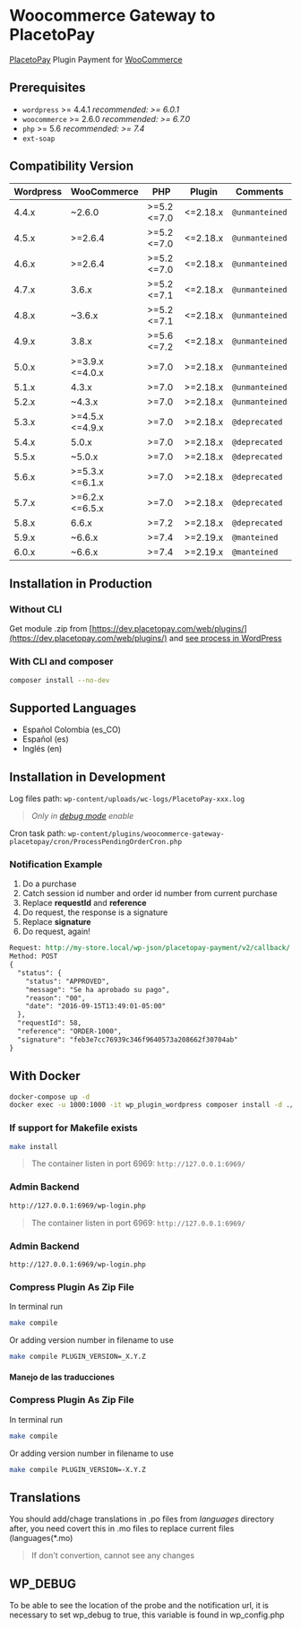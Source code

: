 # Woocommerce Gateway to PlacetoPay

[PlacetoPay](https://www.placetopay.com) Plugin Payment for [WooCommerce](https://woocommerce.com/)

## Prerequisites

- `wordpress` >= 4.4.1 _recommended: >= 6.0.1_
- `woocommerce` >= 2.6.0 _recommended: >= 6.7.0_
- `php` >= 5.6 _recommended: >= 7.4_
- `ext-soap`

## Compatibility Version

| Wordpress | WooCommerce     | PHP         | Plugin   | Comments      |
|-----------|-----------------|-------------|----------|---------------|
| 4.4.x     | ~2.6.0          | >=5.2 <=7.0 | <=2.18.x | `@unmanteined` |
| 4.5.x     | >=2.6.4         | >=5.2 <=7.0 | <=2.18.x | `@unmanteined` |
| 4.6.x     | >=2.6.4         | >=5.2 <=7.0 | <=2.18.x | `@unmanteined` |
| 4.7.x     | 3.6.x           | >=5.2 <=7.1 | <=2.18.x | `@unmanteined` |
| 4.8.x     | ~3.6.x          | >=5.2 <=7.1 | <=2.18.x | `@unmanteined` |
| 4.9.x     | 3.8.x           | >=5.6 <=7.2 | <=2.18.x | `@unmanteined` |
| 5.0.x     | >=3.9.x <=4.0.x | >=7.0       | >=2.18.x | `@unmanteined` |
| 5.1.x     | 4.3.x           | >=7.0       | >=2.18.x | `@unmanteined` |
| 5.2.x     | ~4.3.x          | >=7.0       | >=2.18.x | `@unmanteined` |
| 5.3.x     | >=4.5.x <=4.9.x | >=7.0       | >=2.18.x | `@deprecated`  |
| 5.4.x     | 5.0.x           | >=7.0       | >=2.18.x | `@deprecated`  |
| 5.5.x     | ~5.0.x          | >=7.0       | >=2.18.x | `@deprecated`  |
| 5.6.x     | >=5.3.x <=6.1.x | >=7.0       | >=2.18.x | `@deprecated`  |
| 5.7.x     | >=6.2.x <=6.5.x | >=7.0       | >=2.18.x | `@deprecated`  |
| 5.8.x     | 6.6.x           | >=7.2       | >=2.18.x | `@deprecated`  |
| 5.9.x     | ~6.6.x          | >=7.4       | >=2.19.x | `@manteined`   |
| 6.0.x     | ~6.6.x          | >=7.4       | >=2.19.x | `@manteined`   |

## Installation in Production

### Without CLI

Get module .zip from [https://dev.placetopay.com/web/plugins/](https://dev.placetopay.com/web/plugins/) and [see process in WordPress](https://wordpress.org/support/article/managing-plugins/#manual-plugin-installation-1)

### With CLI and composer

```bash
composer install --no-dev
```

## Supported Languages

- Español Colombia (es_CO)
- Español (es)
- Inglés (en)

## Installation in Development

Log files path: `wp-content/uploads/wc-logs/PlacetoPay-xxx.log`

> _Only in [debug mode](https://wordpress.org/support/article/debugging-in-wordpress/) enable_

Cron task path: `wp-content/plugins/woocommerce-gateway-placetopay/cron/ProcessPendingOrderCron.php`

### Notification Example

1. Do a purchase
2. Catch session id number and order id number from current purchase
3. Replace **requestId** and **reference**
4. Do request, the response is a signature
5. Replace **signature**
4. Do request, again!

```rest
Request: http://my-store.local/wp-json/placetopay-payment/v2/callback/
Method: POST
{
  "status": {
    "status": "APPROVED",
    "message": "Se ha aprobado su pago",
    "reason": "00",
    "date": "2016-09-15T13:49:01-05:00"
  },
  "requestId": 58,
  "reference": "ORDER-1000",
  "signature": "feb3e7cc76939c346f9640573a208662f30704ab"
}

```

## With Docker

```bash
docker-compose up -d
docker exec -u 1000:1000 -it wp_plugin_wordpress composer install -d ./wp-content/plugins/woocommerce-gateway-placetopay
```

### If support for Makefile exists

```bash
make install
```
> The container listen in port 6969: `http://127.0.0.1:6969/`
### Admin Backend

```bash
http://127.0.0.1:6969/wp-login.php
```
> The container listen in port 6969: `http://127.0.0.1:6969/`

### Admin Backend

```
http://127.0.0.1:6969/wp-login.php
```

### Compress Plugin As Zip File

In terminal run

```bash
make compile
```

Or adding version number in filename to use

```bash
make compile PLUGIN_VERSION=_X.Y.Z
```

#### Manejo de las traducciones

### Compress Plugin As Zip File

In terminal run

```bash
make compile
```

Or adding version number in filename to use

```bash
make compile PLUGIN_VERSION=-X.Y.Z
```

## Translations

You should add/chage translations in .po files from *languages* directory
after, you need covert this in .mo files to replace current files (languages(*.mo)
> If don't convertion, cannot see any changes

## WP_DEBUG

To be able to see the location of the probe and the notification url, it is necessary to set wp_debug to true, this variable is found in wp_config.php
